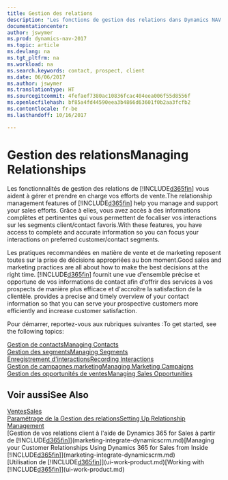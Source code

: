 ```yaml
---
title: Gestion des relations
description: "Les fonctions de gestion des relations dans Dynamics NAV prennent en charge vos efforts en matière de vente et vous permettent d'accéder à des informations sur les contacts et les prospects afin de pouvoir servir vos clients efficacement."
documentationcenter: 
author: jswymer
ms.prod: dynamics-nav-2017
ms.topic: article
ms.devlang: na
ms.tgt_pltfrm: na
ms.workload: na
ms.search.keywords: contact, prospect, client
ms.date: 06/06/2017
ms.author: jswymer
ms.translationtype: HT
ms.sourcegitcommit: 4fefaef7380ac10836fcac404eea006f55d8556f
ms.openlocfilehash: bf85a4fd44590eea3b4866d63601f0b2aa3fcfb2
ms.contentlocale: fr-be
ms.lasthandoff: 10/16/2017

---
```

# <a name="managing-relationships"></a><span data-ttu-id="a0153-103">Gestion des relations</span><span class="sxs-lookup"><span data-stu-id="a0153-103">Managing Relationships</span></span>
<span data-ttu-id="a0153-104">Les fonctionnalités de gestion des relations de [!INCLUDE[d365fin](includes/d365fin_md.md)] vous aident à gérer et prendre en charge vos efforts de vente.</span><span class="sxs-lookup"><span data-stu-id="a0153-104">The relationship management features of [!INCLUDE[d365fin](includes/d365fin_md.md)] help you manage and support your sales efforts.</span></span> <span data-ttu-id="a0153-105">Grâce à elles, vous avez accès à des informations complètes et pertinentes qui vous permettent de focaliser vos interactions sur les segments client/contact favoris.</span><span class="sxs-lookup"><span data-stu-id="a0153-105">With these features, you have access to complete and accurate information so you can focus your interactions on preferred customer/contact segments.</span></span>

<span data-ttu-id="a0153-106">Les pratiques recommandées en matière de vente et de marketing reposent toutes sur la prise de décisions appropriées au bon moment.</span><span class="sxs-lookup"><span data-stu-id="a0153-106">Good sales and marketing practices are all about how to make the best decisions at the right time.</span></span> [!INCLUDE[d365fin](includes/d365fin_md.md)]<span data-ttu-id="a0153-107"> fournit une vue d'ensemble précise et opportune de vos informations de contact afin d'offrir des services à vos prospects de manière plus efficace et d'accroître la satisfaction de la clientèle.</span><span class="sxs-lookup"><span data-stu-id="a0153-107"> provides a precise and timely overview of your contact information so that you can serve your prospective customers more efficiently and increase customer satisfaction.</span></span>

<span data-ttu-id="a0153-108">Pour démarrer, reportez-vous aux rubriques suivantes :</span><span class="sxs-lookup"><span data-stu-id="a0153-108">To get started, see the following topics:</span></span>

[<span data-ttu-id="a0153-109">Gestion de contacts</span><span class="sxs-lookup"><span data-stu-id="a0153-109">Managing Contacts</span></span>](marketing-contacts.md)  
[<span data-ttu-id="a0153-110">Gestion des segments</span><span class="sxs-lookup"><span data-stu-id="a0153-110">Managing Segments</span></span>](marketing-segments.md)  
[<span data-ttu-id="a0153-111">Enregistrement d'interactions</span><span class="sxs-lookup"><span data-stu-id="a0153-111">Recording Interactions</span></span>](marketing-interactions.md)  
[<span data-ttu-id="a0153-112">Gestion de campagnes marketing</span><span class="sxs-lookup"><span data-stu-id="a0153-112">Managing Marketing Campaigns</span></span>](marketing-campaigns.md)  
[<span data-ttu-id="a0153-113">Gestion des opportunités de ventes</span><span class="sxs-lookup"><span data-stu-id="a0153-113">Managing Sales Opportunities</span></span>](marketing-manage-sales-opportunities.md)

## <a name="see-also"></a><span data-ttu-id="a0153-114">Voir aussi</span><span class="sxs-lookup"><span data-stu-id="a0153-114">See Also</span></span>
[<span data-ttu-id="a0153-115">Ventes</span><span class="sxs-lookup"><span data-stu-id="a0153-115">Sales</span></span>](sales-manage-sales.md)  
[<span data-ttu-id="a0153-116">Paramétrage de la Gestion des relations</span><span class="sxs-lookup"><span data-stu-id="a0153-116">Setting Up Relationship Management</span></span>](marketing-setup-marketing.md)  
<span data-ttu-id="a0153-117">[Gestion de vos relations client à l'aide de Dynamics 365 for Sales à partir de [!INCLUDE[d365fin](includes/d365fin_md.md)]](marketing-integrate-dynamicscrm.md)</span><span class="sxs-lookup"><span data-stu-id="a0153-117">[Managing your Customer Relationships Using Dynamics 365 for Sales from Inside [!INCLUDE[d365fin](includes/d365fin_md.md)]](marketing-integrate-dynamicscrm.md)</span></span>  
<span data-ttu-id="a0153-118">[Utilisation de [!INCLUDE[d365fin](includes/d365fin_md.md)]](ui-work-product.md)</span><span class="sxs-lookup"><span data-stu-id="a0153-118">[Working with [!INCLUDE[d365fin](includes/d365fin_md.md)]](ui-work-product.md)</span></span>  

